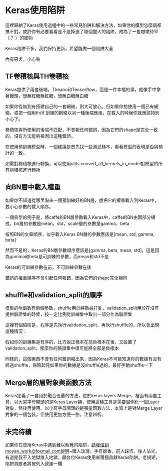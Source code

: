 # Keras使用陷阱

這裡歸納了Keras使用過程中的一些常見陷阱和解決方法，如果你的模型怎麼調都搞不對，或許你有必要看看是不是掉進了哪個獵人的陷阱，成為了一隻嗷嗷待宰（？ ）的獵物

Keras陷阱不多，我們保持更新，希望能做一個陷阱大全

內有惡犬，小心喲

## TF卷積核與TH卷積核

Keras提供了兩套後端，Theano和Tensorflow，這是一件幸福的事，就像手中拿著饅頭，想蘸紅糖蘸紅糖，想蘸白糖蘸白糖

如果你從無到有搭建自己的一套網絡，則大可放心。但如果你想使用一個已有網絡，或把一個用th/tf
訓練的網絡以另一種後端應用，在載入的時候你就應該特別小心了。

卷積核與所使用的後端不匹配，不會報任何錯誤，因為它們的shape是完全一致的，沒有方法能夠檢測出這種錯誤。

在使用預訓練模型時，一個建議是首先找一些測試樣本，看看模型的表現是否與預計的一致。

如需對卷積核進行轉換，可以使用utils.convert_all_kernels_in_model對模型的所有捲積核進行轉換

## 向BN層中載入權重
如果你不知道從哪里淘來一個預訓練好的BN層，想把它的權重載入到Keras中，要小心參數的載入順序。

一個典型的例子是，將caffe的BN層參數載入Keras中，caffe的BN由兩部分構成，bn層的參數是mean，std，scale層的參數是gamma，beta

按照BN的文章順序，似乎載入Keras BN層的參數應該是[mean, std, gamma, beta]

然而不是的，Keras的BN層參數順序應該是[gamma, beta, mean, std]，這是因為gamma和beta是可訓練的參數，而mean和std不是

Keras的可訓練參數在前，不可訓練參數在後

錯誤的權重順序不會引起任何報錯，因為它們的shape完全相同

## shuffle和validation_split的順序

模型的fit函數有兩個參數，shuffle用於將數據打亂，validation_split用於在沒有提供驗證集的時候，按一定比例從訓練集中取出一部分作為驗證集

這裡有個陷阱是，程序是先執行validation_split，再執行shuffle的，所以會出現這種情況：

假如你的訓練集是有序的，比方說正樣本在前負樣本在後，又設置了validation_split，那麼你的驗證集中很可能將全部是負樣本

同樣的，這個東西不會有任何錯誤報出來，因為Keras不可能知道你的數據有沒有經過shuffle，保險起見如果你的數據是沒shuffle過的，最好手動shuffle一下

## Merge層的層對象與函數方法

Keras定義了一套用於融合張量的方法，位於keras.layers.Merge，裡面有兩套工具，以大寫字母開頭的是Keras Layer類，使用這種工具是需要實例化一個Layer對象，然後再使用。以小寫字母開頭的是張量函數方法，本質上是對Merge Layer對象的一個包裝，但使用更加方便一些。注意辨析。


## 未完待續

如果你在使用Keras中遇到難以察覺的陷阱，請發信到moyan_work@foxmail.com說明~贈人玫瑰，手有餘香，前人踩坑，後人沾光，有道是我不入地獄誰入地獄，願各位Keras使用者積極貢獻Keras陷阱。老規矩，陷阱貢獻者將被列入致謝一欄